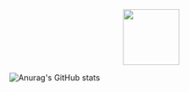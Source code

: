 
<div id="header" align="center">
  <img src="https://gfycat.com/eleganthalfamericancicada" width="100"/>
</div>

![Anurag's GitHub stats](https://github-readme-stats.vercel.app/api?username=DeFFeCT139&theme=great-gatsby&show_icons=true)



